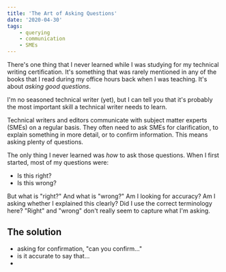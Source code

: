 ```yaml
---
title: 'The Art of Asking Questions'
date: '2020-04-30'
tags:
    - querying
    - communication
    - SMEs
---
```

There's one thing that I never learned while I was studying for my technical writing certification. It's something that was rarely mentioned in any of the books that I read during my office hours back when I was teaching. It's about *asking good questions*.

I'm no seasoned technical writer (yet), but I can tell you that it's probably the most important skill a technical writer needs to learn.

Technical writers and editors communicate with subject matter experts (SMEs) on a regular basis. They often need to ask SMEs for clarification, to explain something in more detail, or to confirm information. This means asking plenty of questions. 

The only thing I never learned was *how* to ask those questions. When I first started, most of my questions were:

* Is this right?
* Is this wrong?

But what is "right?" And what is "wrong?" Am I looking for accuracy? Am I asking whether I explained this clearly? Did I use the correct terminology here? "Right" and "wrong" don't really seem to capture what I'm asking. 

## The solution

- asking for confirmation, "can you confirm..."
- is it accurate to say that...
- 

